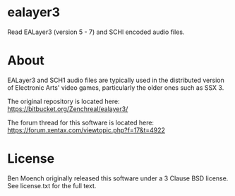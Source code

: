 # ealayer3
Read EALayer3 (version 5 - 7) and SCHl encoded audio files.

# About
EALayer3 and SCH1 audio files are typically used in the distributed version of Electronic Arts' video games, particularly
the older ones such as SSX 3.

The original repository is located here: https://bitbucket.org/Zenchreal/ealayer3/

The forum thread for this software is located here: https://forum.xentax.com/viewtopic.php?f=17&t=4922

# License
Ben Moench originally released this software under a 3 Clause BSD license. See license.txt for the full text.
